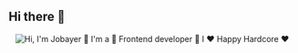## Hi there 👋
<p align="center">
  <img src="https://i.ibb.co.com/HpgfX2p6/Black-Yellow-Modern-Programmer-Linked-In-Banner-1.png" alt="Hi, I'm Jobayer 👋 I'm a 🚀 Frontend developer 🚀 I ❤️ Happy Hardcore ❤️">
</p>

<!--
**Rayhan-Rony/rayhan-rony** is a ✨ _special_ ✨ repository because its `README.md` (this file) appears on your GitHub profile.

Here are some ideas to get you started:

- 🔭 I’m currently working on ...
- 🌱 I’m currently learning ...
- 👯 I’m looking to collaborate on ...
- 🤔 I’m looking for help with ...
- 💬 Ask me about ...
- 📫 How to reach me: ...
- 😄 Pronouns: ...
- ⚡ Fun fact: ...
-->
